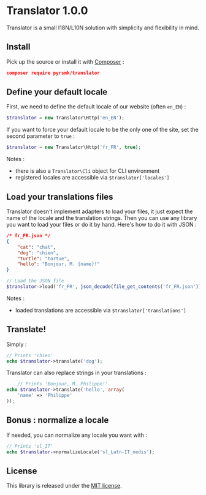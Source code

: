 Translator 1.0.0
================

Translator is a small I18N/L10N solution with simplicity and flexibility in mind.

Install
-------

Pick up the source or install it with [Composer](https://getcomposer.org/) :

```json
composer require pyrsmk/translator
```

Define your default locale
--------------------------

First, we need to define the default locale of our website (often `en_EN`) :

``` php
$translator = new Translator\Http('en_EN');
```

If you want to force your default locale to be the only one of the site, set the second parameter to `true` :

```php
$translator = new Translator\Http('fr_FR', true);
```

Notes :

- there is also a `Translator\Cli` object for CLI environment
- registered locales are accessible via `$translator['locales']`

Load your translations files
----------------------------

Translator doesn't implement adapters to load your files, it just expect the name of the locale and the translation strings. Then you can use any library you want to load your files or do it by hand. Here's how to do it with JSON :

```json
/* fr_FR.json */
{
	"cat": "chat",
	"dog": "chien",
	"turtle": "tortue",
	"hello": "Bonjour, M. {name}!"
}
```

```php
// Load the JSON file
$translator->load('fr_FR', json_decode(file_get_contents('fr_FR.json')));
```

Notes :

- loaded translations are accessible via `$translator['translations']`

Translate!
----------

Simply :

```php
// Prints 'chien'
echo $translator->translate('dog');
```

Translator can also replace strings in your translations :

```php
	// Prints 'Bonjour, M. Philippe!'
echo $translator->translate('hello', array(
	'name' => 'Philippe'
));
```

Bonus : normalize a locale
--------------------------

If needed, you can normalize any locale you want with :

```php
// Prints 'sl_IT'
echo $translator->normalizeLocale('sl_Latn-IT_nedis');
```

License
-------

This library is released under the [MIT license](http://dreamysource.mit-license.org).
